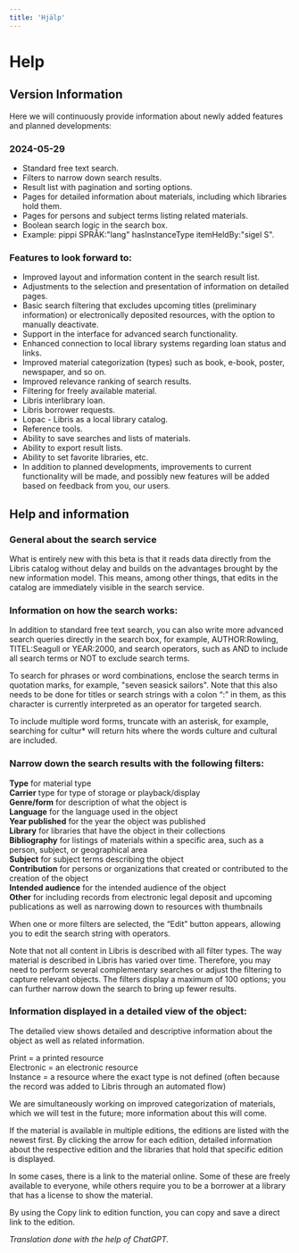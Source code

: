 ```yaml
---
title: 'Hjälp'
---
```


# Help

## Version Information

Here we will continuously provide information about newly added features and planned developments:

### 2024-05-29
- Standard free text search.
- Filters to narrow down search results.
- Result list with pagination and sorting options.
- Pages for detailed information about materials, including which libraries hold them.
- Pages for persons and subject terms listing related materials.
- Boolean search logic in the search box.
- Example: pippi SPRÅK:"lang" hasInstanceType itemHeldBy:"sigel S".

### Features to look forward to:
- Improved layout and information content in the search result list.
- Adjustments to the selection and presentation of information on detailed pages.
- Basic search filtering that excludes upcoming titles (preliminary information) or electronically deposited resources, with the option to manually deactivate.
- Support in the interface for advanced search functionality.
- Enhanced connection to local library systems regarding loan status and links.
- Improved material categorization (types) such as book, e-book, poster, newspaper, and so on.
- Improved relevance ranking of search results.
- Filtering for freely available material.
- Libris interlibrary loan.
- Libris borrower requests.
- Lopac - Libris as a local library catalog.
- Reference tools.
- Ability to save searches and lists of materials.
- Ability to export result lists.
- Ability to set favorite libraries, etc.
- In addition to planned developments, improvements to current functionality will be made, and possibly new features will be added based on feedback from you, our users.

## Help and information

### General about the search service

What is entirely new with this beta is that it reads data directly from the Libris catalog without delay and builds on the advantages brought by the new information model. This means, among other things, that edits in the catalog are immediately visible in the search service.

### Information on how the search works:

In addition to standard free text search, you can also write more advanced search queries directly in the search box, for example, AUTHOR:Rowling, TITEL:Seagull or YEAR:2000, and search operators, such as AND to include all search terms or NOT to exclude search terms.

To search for phrases or word combinations, enclose the search terms in quotation marks, for example, "seven seasick sailors". Note that this also needs to be done for titles or search strings with a colon “:” in them, as this character is currently interpreted as an operator for targeted search.

To include multiple word forms, truncate with an asterisk, for example, searching for cultur* will return hits where the words culture and cultural are included.

### Narrow down the search results with the following filters:

<b>Type</b> for material type<br>
<b>Carrier</b> type for type of storage or playback/display<br>
<b>Genre/form</b> for description of what the object is<br>
<b>Language</b> for the language used in the object<br>
<b>Year published</b> for the year the object was published<br>
<b>Library</b> for libraries that have the object in their collections<br>
<b>Bibliography</b> for listings of materials within a specific area, such as a person, subject, or geographical area<br>
<b>Subject</b> for subject terms describing the object<br>
<b>Contribution</b> for persons or organizations that created or contributed to the creation of the object<br>
<b>Intended audience</b> for the intended audience of the object<br>
<b>Other</b> for including records from electronic legal deposit and upcoming publications as well as narrowing down to resources with thumbnails

When one or more filters are selected, the “Edit” button appears, allowing you to edit the search string with operators.

Note that not all content in Libris is described with all filter types. The way material is described in Libris has varied over time. Therefore, you may need to perform several complementary searches or adjust the filtering to capture relevant objects. The filters display a maximum of 100 options; you can further narrow down the search to bring up fewer results.

### Information displayed in a detailed view of the object:

The detailed view shows detailed and descriptive information about the object as well as related information.

Print = a printed resource<br>
Electronic = an electronic resource<br>
Instance = a resource where the exact type is not defined (often because the record was added to Libris through an automated flow)<br>

We are simultaneously working on improved categorization of materials, which we will test in the future; more information about this will come.

If the material is available in multiple editions, the editions are listed with the newest first. By clicking the arrow for each edition, detailed information about the respective edition and the libraries that hold that specific edition is displayed.

In some cases, there is a link to the material online. Some of these are freely available to everyone, while others require you to be a borrower at a library that has a license to show the material.

By using the Copy link to edition function, you can copy and save a direct link to the edition.

<i>Translation done with the help of ChatGPT.</i>
